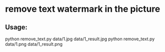 # remove text watermark in the picture

## Usage:
python remove_text.py data/1.jpg data/1_result.jpg
python remove_text.py data/1.png data/1_result.png
